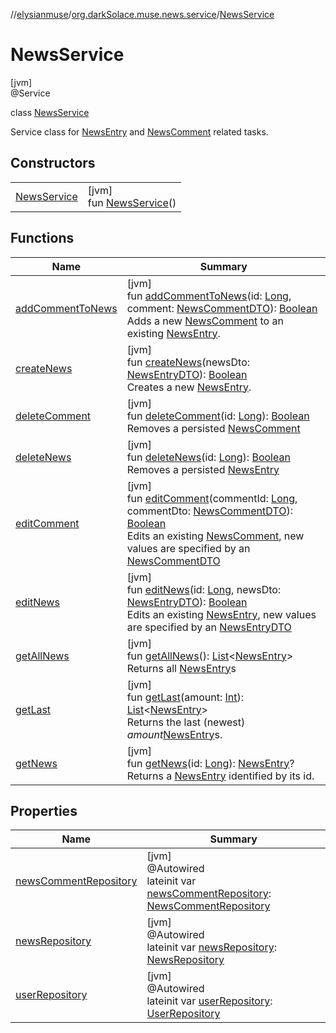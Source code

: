 //[elysianmuse](../../../index.md)/[org.darkSolace.muse.news.service](../index.md)/[NewsService](index.md)

# NewsService

[jvm]\
@Service

class [NewsService](index.md)

Service class for [NewsEntry](../../org.darkSolace.muse.news.model/-news-entry/index.md)
and [NewsComment](../../org.darkSolace.muse.news.model/-news-comment/index.md) related tasks.

## Constructors

|                                 |                                                |
|---------------------------------|------------------------------------------------|
| [NewsService](-news-service.md) | [jvm]<br>fun [NewsService](-news-service.md)() |

## Functions

| Name                                       | Summary                                                                                                                                                                                                                                                                                                                                                                                                                                                                                                                                               |
|--------------------------------------------|-------------------------------------------------------------------------------------------------------------------------------------------------------------------------------------------------------------------------------------------------------------------------------------------------------------------------------------------------------------------------------------------------------------------------------------------------------------------------------------------------------------------------------------------------------|
| [addCommentToNews](add-comment-to-news.md) | [jvm]<br>fun [addCommentToNews](add-comment-to-news.md)(id: [Long](https://kotlinlang.org/api/latest/jvm/stdlib/kotlin/-long/index.html), comment: [NewsCommentDTO](../../org.darkSolace.muse.news.model.dto/-news-comment-d-t-o/index.md)): [Boolean](https://kotlinlang.org/api/latest/jvm/stdlib/kotlin/-boolean/index.html)<br>Adds a new [NewsComment](../../org.darkSolace.muse.news.model/-news-comment/index.md) to an existing [NewsEntry](../../org.darkSolace.muse.news.model/-news-entry/index.md).                                       |
| [createNews](create-news.md)               | [jvm]<br>fun [createNews](create-news.md)(newsDto: [NewsEntryDTO](../../org.darkSolace.muse.news.model.dto/-news-entry-d-t-o/index.md)): [Boolean](https://kotlinlang.org/api/latest/jvm/stdlib/kotlin/-boolean/index.html)<br>Creates a new [NewsEntry](../../org.darkSolace.muse.news.model/-news-entry/index.md).                                                                                                                                                                                                                                  |
| [deleteComment](delete-comment.md)         | [jvm]<br>fun [deleteComment](delete-comment.md)(id: [Long](https://kotlinlang.org/api/latest/jvm/stdlib/kotlin/-long/index.html)): [Boolean](https://kotlinlang.org/api/latest/jvm/stdlib/kotlin/-boolean/index.html)<br>Removes a persisted [NewsComment](../../org.darkSolace.muse.news.model/-news-comment/index.md)                                                                                                                                                                                                                               |
| [deleteNews](delete-news.md)               | [jvm]<br>fun [deleteNews](delete-news.md)(id: [Long](https://kotlinlang.org/api/latest/jvm/stdlib/kotlin/-long/index.html)): [Boolean](https://kotlinlang.org/api/latest/jvm/stdlib/kotlin/-boolean/index.html)<br>Removes a persisted [NewsEntry](../../org.darkSolace.muse.news.model/-news-entry/index.md)                                                                                                                                                                                                                                         |
| [editComment](edit-comment.md)             | [jvm]<br>fun [editComment](edit-comment.md)(commentId: [Long](https://kotlinlang.org/api/latest/jvm/stdlib/kotlin/-long/index.html), commentDto: [NewsCommentDTO](../../org.darkSolace.muse.news.model.dto/-news-comment-d-t-o/index.md)): [Boolean](https://kotlinlang.org/api/latest/jvm/stdlib/kotlin/-boolean/index.html)<br>Edits an existing [NewsComment](../../org.darkSolace.muse.news.model/-news-comment/index.md), new values are specified by an [NewsCommentDTO](../../org.darkSolace.muse.news.model.dto/-news-comment-d-t-o/index.md) |
| [editNews](edit-news.md)                   | [jvm]<br>fun [editNews](edit-news.md)(id: [Long](https://kotlinlang.org/api/latest/jvm/stdlib/kotlin/-long/index.html), newsDto: [NewsEntryDTO](../../org.darkSolace.muse.news.model.dto/-news-entry-d-t-o/index.md)): [Boolean](https://kotlinlang.org/api/latest/jvm/stdlib/kotlin/-boolean/index.html)<br>Edits an existing [NewsEntry](../../org.darkSolace.muse.news.model/-news-entry/index.md), new values are specified by an [NewsEntryDTO](../../org.darkSolace.muse.news.model.dto/-news-entry-d-t-o/index.md)                             |
| [getAllNews](get-all-news.md)              | [jvm]<br>fun [getAllNews](get-all-news.md)(): [List](https://kotlinlang.org/api/latest/jvm/stdlib/kotlin.collections/-list/index.html)&lt;[NewsEntry](../../org.darkSolace.muse.news.model/-news-entry/index.md)&gt;<br>Returns all [NewsEntry](../../org.darkSolace.muse.news.model/-news-entry/index.md)s                                                                                                                                                                                                                                           |
| [getLast](get-last.md)                     | [jvm]<br>fun [getLast](get-last.md)(amount: [Int](https://kotlinlang.org/api/latest/jvm/stdlib/kotlin/-int/index.html)): [List](https://kotlinlang.org/api/latest/jvm/stdlib/kotlin.collections/-list/index.html)&lt;[NewsEntry](../../org.darkSolace.muse.news.model/-news-entry/index.md)&gt;<br>Returns the last (newest) *amount*[NewsEntry](../../org.darkSolace.muse.news.model/-news-entry/index.md)s.                                                                                                                                         |
| [getNews](get-news.md)                     | [jvm]<br>fun [getNews](get-news.md)(id: [Long](https://kotlinlang.org/api/latest/jvm/stdlib/kotlin/-long/index.html)): [NewsEntry](../../org.darkSolace.muse.news.model/-news-entry/index.md)?<br>Returns a [NewsEntry](../../org.darkSolace.muse.news.model/-news-entry/index.md) identified by its id.                                                                                                                                                                                                                                              |

## Properties

| Name                                                | Summary                                                                                                                                                                                       |
|-----------------------------------------------------|-----------------------------------------------------------------------------------------------------------------------------------------------------------------------------------------------|
| [newsCommentRepository](news-comment-repository.md) | [jvm]<br>@Autowired<br>lateinit var [newsCommentRepository](news-comment-repository.md): [NewsCommentRepository](../../org.darkSolace.muse.news.repository/-news-comment-repository/index.md) |
| [newsRepository](news-repository.md)                | [jvm]<br>@Autowired<br>lateinit var [newsRepository](news-repository.md): [NewsRepository](../../org.darkSolace.muse.news.repository/-news-repository/index.md)                               |
| [userRepository](user-repository.md)                | [jvm]<br>@Autowired<br>lateinit var [userRepository](user-repository.md): [UserRepository](../../org.darkSolace.muse.user.repository/-user-repository/index.md)                               |
